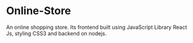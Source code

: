 # Online-Store
 An online shopping store. Its frontend built using JavaScript Library React Js, styling CSS3 and backend on nodejs.
